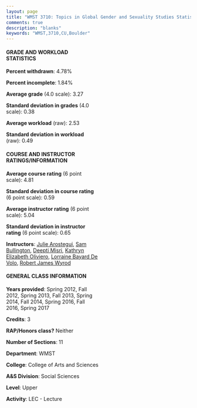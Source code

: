 ```yaml
---
layout: page
title: "WMST 3710: Topics in Global Gender and Sexuality Studies Statistics"
comments: true
description: "blanks"
keywords: "WMST,3710,CU,Boulder"
---
```

<head>
<script src="https://ajax.googleapis.com/ajax/libs/jquery/2.1.3/jquery.min.js"></script>
<script src="https://dl.dropboxusercontent.com/s/pc42nxpaw1ea4o9/highcharts.js?dl=0"></script>
<!-- <script src="../assets/js/highcharts.js"></script> -->
<style type="text/css">@font-face {
	font-family: "Bebas Neue";
	src: url(https://www.filehosting.org/file/details/544349/BebasNeue Regular.otf) format("opentype");
	}
	h1.Bebas { 
		font-family: "Bebas Neue", Verdana, Tahoma;
	}
</style>
</head>
<body>
	<div id="container" style="float: right; width: 45%; height: 88%; margin-left: 2.5%; margin-right: 2.5%;"></div>
	<script language="JavaScript">
		$(document).ready(function() {
		var chart = {type: 'column'};
		var title = {text: 'Grade Distribution'};
		var xAxis = {categories: ['A','B','C','D','F'],crosshair: true};
		var yAxis = {min: 0,title: {text: 'Percentage'}};
		var tooltip = {headerFormat: '<center><b><span style="font-size:20px">{point.key}</span></b></center>',
		               pointFormat: '<td style="padding:0"><b>{point.y:.1f}%</b></td>',
		               footerFormat: '</table>',shared: true,useHTML: true};
		var plotOptions = {column: {pointPadding: 0.0,borderWidth: 0}};  
		var credits = {enabled: false};var series= [{name: 'Percent',data: [48.0,40.57,7.76,1.86,1.81,]}];
		var json = {};
		json.chart = chart;
		json.title = title;
		json.tooltip = tooltip;
		json.xAxis = xAxis;
		json.yAxis = yAxis;  
		json.series = series;
		json.plotOptions = plotOptions;  
		json.credits = credits;
		$('#container').highcharts(json);
	});
	</script>
</body>
			   
#### GRADE AND WORKLOAD STATISTICS

**Percent withdrawn**: 4.78%

**Percent incomplete**: 1.84%

**Average grade** (4.0 scale): 3.27

**Standard deviation in grades** (4.0 scale): 0.38

**Average workload** (raw): 2.53

**Standard deviation in workload** (raw): 0.49

#### COURSE AND INSTRUCTOR RATINGS/INFORMATION

**Average course rating** (6 point scale): 4.81

**Standard deviation in course rating** (6 point scale): 0.59

**Average instructor rating** (6 point scale): 5.04

**Standard deviation in instructor rating** (6 point scale): 0.65

**Instructors**: <a href='../../instructors/Julie_Arostegui'>Julie Arostegui</a>, <a href='../../instructors/Sam_Bullington'>Sam Bullington</a>, <a href='../../instructors/Deepti_Misri'>Deepti Misri</a>, <a href='../../instructors/Kathryn_Elizabeth_Oliviero'>Kathryn Elizabeth Oliviero</a>, <a href='../../instructors/Lorraine_Bayard_De_Volo'>Lorraine Bayard De Volo</a>, <a href='../../instructors/Robert_James_Wyrod'>Robert James Wyrod</a>

#### GENERAL CLASS INFORMATION

**Years provided**: Spring 2012, Fall 2012, Spring 2013, Fall 2013, Spring 2014, Fall 2014, Spring 2016, Fall 2016, Spring 2017

**Credits**: 3

**RAP/Honors class?** Neither

**Number of Sections**: 11

**Department**: WMST

**College**: College of Arts and Sciences

**A&S Division**: Social Sciences

**Level**: Upper

**Activity**: LEC - Lecture
